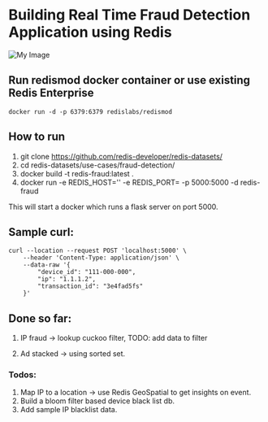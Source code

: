 # Building Real Time Fraud Detection Application using Redis 


![My Image](https://github.com/redis-developer/redis-datasets/blob/master/use-cases/fraud-detection/Screenshot%202021-01-19%20at%201.50.23%20PM.png)

##  Run redismod docker container or use existing Redis Enterprise

```
docker run -d -p 6379:6379 redislabs/redismod
```

## How to run
1. git clone https://github.com/redis-developer/redis-datasets/
1. cd redis-datasets/use-cases/fraud-detection/
2. docker build -t redis-fraud:latest . 
3. docker run -e REDIS_HOST='<redis-host>' -e REDIS_PORT=<redis-port> -p 5000:5000 -d redis-fraud

This will start a docker which runs a flask server on port 5000.

## Sample curl:
 
```
curl --location --request POST 'localhost:5000' \
    --header 'Content-Type: application/json' \
    --data-raw '{
        "device_id": "111-000-000",
        "ip": "1.1.1.2",
        "transaction_id": "3e4fad5fs"
    }'
```


## Done so far:

1. IP fraud -> lookup cuckoo filter, 
    TODO: add data to filter
   
2. Ad stacked -> using sorted set. 

### Todos:

1. Map IP to a location -> use Redis GeoSpatial to get insights on event.
2. Build a bloom filter based device black list db.
4. Add sample IP blacklist data.

